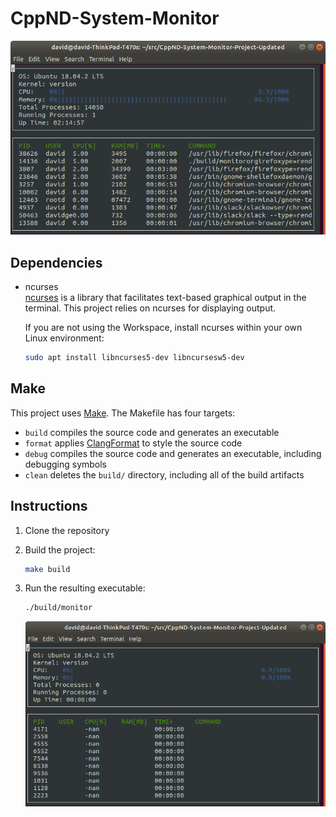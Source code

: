 # CppND-System-Monitor

![System Monitor](images/monitor.png)



## Dependencies
* ncurses  
    [ncurses](https://www.gnu.org/software/ncurses/) is a library that facilitates text-based graphical output in the terminal. This project relies on ncurses for displaying output.

    If you are not using the Workspace, install ncurses within your own Linux environment: 
    ```bash
    sudo apt install libncurses5-dev libncursesw5-dev
    ```

## Make
This project uses [Make](https://www.gnu.org/software/make/). The Makefile has four targets:
* `build` compiles the source code and generates an executable
* `format` applies [ClangFormat](https://clang.llvm.org/docs/ClangFormat.html) to style the source code
* `debug` compiles the source code and generates an executable, including debugging symbols
* `clean` deletes the `build/` directory, including all of the build artifacts

## Instructions

1. Clone the repository

2. Build the project: 
    ```bash
    make build
    ```

3. Run the resulting executable: 
    ```bash
    ./build/monitor
    ```
    ![Starting System Monitor](images/starting_monitor.png)
